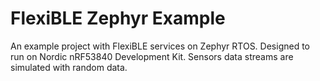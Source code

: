 # FlexiBLE Zephyr Example

An example project with FlexiBLE services on Zephyr RTOS. Designed to run on Nordic nRF53840 Development Kit. Sensors data streams are simulated with random data.
